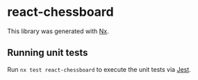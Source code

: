 # react-chessboard

This library was generated with [Nx](https://nx.dev).

## Running unit tests

Run `nx test react-chessboard` to execute the unit tests via [Jest](https://jestjs.io).
